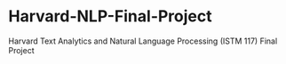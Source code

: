 # Harvard-NLP-Final-Project
Harvard Text Analytics and Natural Language Processing (ISTM 117) Final Project
